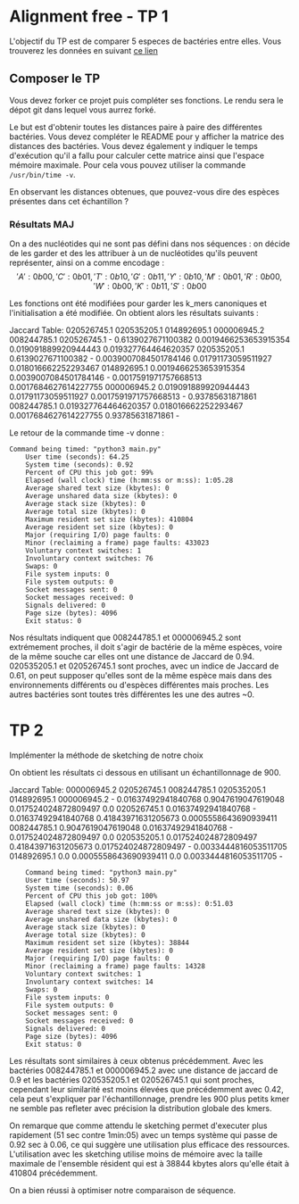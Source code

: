 

# Alignment free - TP 1

L'objectif du TP est de comparer 5 especes de bactéries entre elles.
Vous trouverez les données en suivant [ce lien](https://we.tl/t-ACiDxJko7s)

## Composer le TP

Vous devez forker ce projet puis compléter ses fonctions.
Le rendu sera le dépot git dans lequel vous aurrez forké.

Le but est d'obtenir toutes les distances paire à paire des différentes bactéries.
Vous devez compléter le README pour y afficher la matrice des distances des bactéries.
Vous devez également y indiquer le temps d'exécution qu'il a fallu pour calculer cette matrice ainsi que l'espace mémoire maximale. Pour cela vous pouvez utiliser la commande ```/usr/bin/time -v```.

En observant les distances obtenues, que pouvez-vous dire des espèces présentes dans cet échantillon ?

### Résultats MAJ ###
On a des nucléotides qui ne sont pas défini dans nos séquences : on décide de les garder et des les attribuer à un de nucléotides qu'ils peuvent représenter, ainsi on a comme encodage :
$${'A':0b00,'C':0b01,'T':0b10,'G':0b11,'Y':0b10,'M':0b01,'R':0b00,'W':0b00,'K':0b11,'S':0b00}$$

Les fonctions ont été modifiées pour garder les k_mers canoniques et l'initialisation a été modifiée. On obtient alors les résultats suivants :

Jaccard Table:
	 020526745.1	 020535205.1	 014892695.1	 000006945.2	 008244785.1
020526745.1	 -	 0.6139027671100382	 0.0019466253653915354	 0.019091889920944443	 0.019327764464620357
020535205.1	 0.6139027671100382	 -	 0.0039007084501784146	 0.01791173059511927	 0.018016662252293467
014892695.1	 0.0019466253653915354	 0.0039007084501784146	 -	 0.0017591971757668513	 0.0017684627614227755
000006945.2	 0.019091889920944443	 0.01791173059511927	 0.0017591971757668513	 -	 0.93785631871861
008244785.1	 0.019327764464620357	 0.018016662252293467	 0.0017684627614227755	 0.93785631871861	 -

Le retour de la commande time -v donne :

	Command being timed: "python3 main.py"
        User time (seconds): 64.25
        System time (seconds): 0.92
        Percent of CPU this job got: 99%
        Elapsed (wall clock) time (h:mm:ss or m:ss): 1:05.28
        Average shared text size (kbytes): 0
        Average unshared data size (kbytes): 0
        Average stack size (kbytes): 0
        Average total size (kbytes): 0
        Maximum resident set size (kbytes): 410804
        Average resident set size (kbytes): 0
        Major (requiring I/O) page faults: 0
        Minor (reclaiming a frame) page faults: 433023
        Voluntary context switches: 1
        Involuntary context switches: 76
        Swaps: 0
        File system inputs: 0
        File system outputs: 0
        Socket messages sent: 0
        Socket messages received: 0
        Signals delivered: 0
        Page size (bytes): 4096
        Exit status: 0


Nos résultats indiquent que 008244785.1 et 000006945.2 sont extrémement proches, il doit s'agir de bactérie de la même espèces, voire de la même souche car elles ont une distance de Jaccard de 0.94.
020535205.1 et 020526745.1 sont proches, avec un indice de Jaccard de 0.61, on peut supposer qu'elles sont de la même espèce mais dans des environnements différents ou d'espèces différentes mais proches.
Les autres bactéries sont toutes très différentes les une des autres ~0.

# TP 2
Implémenter la méthode de sketching de notre choix

On obtient les résultats ci dessous en utilisant un échantillonnage de 900.

Jaccard Table:
         000006945.2     020526745.1     008244785.1     020535205.1     014892695.1
000006945.2      -       0.01637492941840768     0.9047619047619048      0.017524024872809497    0.0
020526745.1      0.01637492941840768     -       0.01637492941840768     0.41843971631205673     0.0005558643690939411
008244785.1      0.9047619047619048      0.01637492941840768     -       0.017524024872809497    0.0
020535205.1      0.017524024872809497    0.41843971631205673     0.017524024872809497    -       0.0033444816053511705
014892695.1      0.0     0.0005558643690939411   0.0     0.0033444816053511705   -


        Command being timed: "python3 main.py"
        User time (seconds): 50.97
        System time (seconds): 0.06
        Percent of CPU this job got: 100%
        Elapsed (wall clock) time (h:mm:ss or m:ss): 0:51.03
        Average shared text size (kbytes): 0
        Average unshared data size (kbytes): 0
        Average stack size (kbytes): 0
        Average total size (kbytes): 0
        Maximum resident set size (kbytes): 38844
        Average resident set size (kbytes): 0
        Major (requiring I/O) page faults: 0
        Minor (reclaiming a frame) page faults: 14328
        Voluntary context switches: 1
        Involuntary context switches: 14
        Swaps: 0
        File system inputs: 0
        File system outputs: 0
        Socket messages sent: 0
        Socket messages received: 0
        Signals delivered: 0
        Page size (bytes): 4096
        Exit status: 0

Les résultats sont similaires à ceux obtenus précédemment. Avec les bactéries 008244785.1 et 000006945.2 avec une distance de jaccard de 0.9 et les bactéries 020535205.1 et 020526745.1  qui sont proches, cependant leur similarité est moins élevées que précédemment avec 0.42, cela peut s'expliquer par l'échantillonnage, prendre les 900 plus petits kmer ne semble pas refleter avec précision la distribution globale des kmers.  

On remarque que comme attendu le sketching permet d'executer plus rapidement (51 sec contre 1min:05) avec un temps système qui passe de 0.92 sec à 0.06, ce qui suggère une utilisation plus efficace des ressources. L'utilisation avec les sketching utilise moins de mémoire avec la taille maximale de l'ensemble résident qui est à 38844 kbytes alors qu'elle était à 410804 précédemment.  

On a bien réussi à optimiser notre comparaison de séquence.
